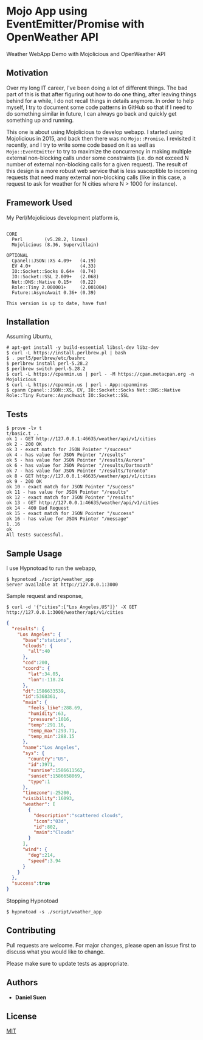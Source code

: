 # Mojo App using EventEmitter/Promise with OpenWeather API

Weather WebApp Demo with Mojolicious and OpenWeather API

## Motivation

Over my long IT career, I've been doing a lot of different things. The bad part of this
is that after figuring out how to do one thing, after leaving things behind for a while, I
do not recall things in details anymore. In order to help myself, I try to document some code
patterns in GitHub so that if I need to do something similar in future, I can always
go back and quickly get something up and running.

This one is about using Mojolicious to develop webapp. I started using Mojolicious
in 2015, and back then there was no `Mojo::Promise`. I revisited it recently, and I try
to write some code based on it as well as `Mojo::EventEmitter` to try to maximize the
concurrency in making multiple external non-blocking calls under some
constraints (i.e. do not exceed N number of external non-blocking calls for a given request).
The result of this design is a more robust web service that is less susceptible to
incoming requests that need many external non-blocking calls (like in this case, a request to
ask for weather for N cities where N > 1000 for instance).

## Framework Used

My Perl/Mojolicious development platform is,

```

CORE
  Perl        (v5.28.2, linux)
  Mojolicious (8.36, Supervillain)

OPTIONAL
  Cpanel::JSON::XS 4.09+   (4.19)
  EV 4.0+                  (4.33)
  IO::Socket::Socks 0.64+  (0.74)
  IO::Socket::SSL 2.009+   (2.068)
  Net::DNS::Native 0.15+   (0.22)
  Role::Tiny 2.000001+     (2.001004)
  Future::AsyncAwait 0.36+ (0.39)

This version is up to date, have fun!

```

## Installation

Assuming Ubuntu,

```
# apt-get install -y build-essential libssl-dev libz-dev
$ curl -L https://install.perlbrew.pl | bash
$ . perl5/perlbrew/etc/bashrc
$ perlbrew install perl-5.28.2
$ perlbrew switch perl-5.28.2
$ curl -L https://cpanmin.us | perl - -M https://cpan.metacpan.org -n Mojolicious
$ curl -L https://cpanmin.us | perl - App::cpanminus
$ cpanm Cpanel::JSON::XS, EV, IO::Socket::Socks Net::DNS::Native Role::Tiny Future::AsyncAwait IO::Socket::SSL
```

## Tests

```
$ prove -lv t
t/basic.t .. 
ok 1 - GET http://127.0.0.1:46635/weather/api/v1/cities
ok 2 - 200 OK
ok 3 - exact match for JSON Pointer "/success"
ok 4 - has value for JSON Pointer "/results"
ok 5 - has value for JSON Pointer "/results/Aurora"
ok 6 - has value for JSON Pointer "/results/Dartmouth"
ok 7 - has value for JSON Pointer "/results/Toronto"
ok 8 - GET http://127.0.0.1:46635/weather/api/v1/cities
ok 9 - 200 OK
ok 10 - exact match for JSON Pointer "/success"
ok 11 - has value for JSON Pointer "/results"
ok 12 - exact match for JSON Pointer "/results"
ok 13 - GET http://127.0.0.1:46635/weather/api/v1/cities
ok 14 - 400 Bad Request
ok 15 - exact match for JSON Pointer "/success"
ok 16 - has value for JSON Pointer "/message"
1..16
ok
All tests successful.
```

## Sample Usage

I use Hypnotoad to run the webapp,

```
$ hypnotoad ./script/weather_app 
Server available at http://127.0.0.1:3000
```

Sample request and response,

```
$ curl -d '{"cities":["Los Angeles,US"]}' -X GET http://127.0.0.1:3000/weather/api/v1/cities
```
```json
{
  "results": {
    "Los Angeles": {
      "base":"stations",
      "clouds": {
        "all":40
      },
      "cod":200,
      "coord": {
        "lat":34.05,
        "lon":-118.24
      },
      "dt":1586633539,
      "id":5368361,
      "main": {
        "feels_like":288.69,
        "humidity":63,
        "pressure":1016,
        "temp":291.16,
        "temp_max":293.71,
        "temp_min":288.15
      },
      "name":"Los Angeles",
      "sys": {
        "country":"US",
        "id":3971,
        "sunrise":1586611562,
        "sunset":1586658069,
        "type":1
      },
      "timezone":-25200,
      "visibility":16093,
      "weather": [
        {
          "description":"scattered clouds",
          "icon":"03d",
          "id":802,
          "main":"Clouds"
        }
      ],
      "wind": {
        "deg":214,
        "speed":3.94
      }
    }
  },
  "success":true
}
```

Stopping Hypnotoad
```
$ hypnotoad -s ./script/weather_app
```


## Contributing
Pull requests are welcome. For major changes, please open an issue first to discuss what you would like to change.

Please make sure to update tests as appropriate.

## Authors

* **Daniel Suen**

## License
[MIT](https://choosealicense.com/licenses/mit/)
